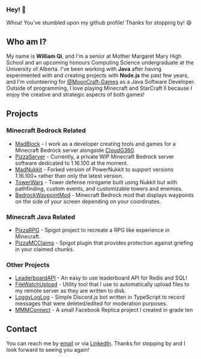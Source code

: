 ### Hey! 👋

Whoa! You've stumbled upon my github profile! Thanks for stopping by! 😄

## Who am I?
My name is **William Qi**, and I'm a senior at Mother Margaret Mary High School and an upcoming honours Computing Science undergraduate at the University of Alberta. I've been working with **Java** after having experimented with and creating projects with **Node.js** the past few years, and I'm volunteering for [@MoonCraft-Games](https://github.com/Mooncraft-Games) as a Java Software Developer.
Outside of programming, I love playing Minecraft and StarCraft II because I enjoy the creative and strategic aspects of both games!

## Projects

### Minecraft Bedrock Related
- [MadBlock](https://github.com/Mooncraft-Games) - I work as a developer creating tools and games for a Minecraft Bedrock server alongside [CloudG360](https://github.com/CloudG360).
- [PizzaServer](https://github.com/WillQi/PizzaServer) - Currently, a private WIP Minecraft Bedrock server software dedicated to 1.16.100 at the moment. 
- [MadNukkit](https://github.com/Mooncraft-Games/MadNukkit) - Forked version of PowerNukkit to support versions 1.16.100+ rather than only the latest version.
- [TowerWars](https://github.com/Mooncraft-Games/GamemodeTowerWars) - Tower defense minigame built using Nukkit but with pathfinding, custom events, and customizable towers and enemies.
- [BedrockWaypointMod](https://github.com/WillQi/BedrockWaypointMod) - Minecraft Bedrock mod that displays waypoints on the side of your screen depending on your coordinates.

### Minecraft Java Related
- [PixzaRPG](https://github.com/PixzaRPG) - Spigot project to recreate a RPG like experience in Minecraft.
- [PizzaMCClaims](https://github.com/WillQi/PizzaMCClaims) - Spigot plugin that provides protection against griefing in your claimed chunks.

### Other Projects
- [LeaderboardAPI](https://github.com/WillQi/LeaderboardAPI) - An easy to use leaderboard API for Redis and SQL!
- [FileWatchUpload](https://github.com/WillQi/FileWatchUpload) - Utility tool that I use to automatically upload files to my remote server as they are written to disk.
- [LoggyLogLog](https://github.com/WillQi/LoggyLogLog) - Simple Discord.js bot written in TypeScript to record messages that were deleted/edited for moderation purposes.
- [MMMConnect](https://github.com/WillQi/MMMConnect) - A small Facebook Replica project I created in grade ten

## Contact
You can reach me by [email](mailto:williamqi.250@gmail.com) or via [LinkedIn](https://www.linkedin.com/in/william-qi/).
Thanks for stopping by and I look forward to seeing you again!
